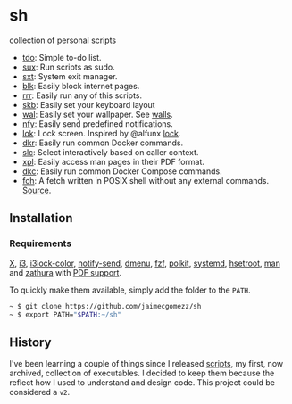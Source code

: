 # sh
collection of personal scripts

- [tdo](tdo): Simple to-do list.
- [sux](sux): Run scripts as sudo.
- [sxt](sxt): System exit manager.
- [blk](blk): Easily block internet pages.
- [rrr](rrr): Easily run any of this scripts.
- [skb](skb): Easily set your keyboard layout
- [wal](wal): Easily set your wallpaper. See [walls](https://github.com/jaimecgomezz/walls).
- [nfy](nfy): Easily send predefined notifications.
- [lok](lok): Lock screen. Inspired by @alfunx [lock](https://github.com/alfunx/.dotfiles/blob/master/.bin/lock).
- [dkr](dkr): Easily run common Docker commands.
- [slc](slc): Select interactively based on caller context.
- [xpl](xpl): Easily access man pages in their PDF format.
- [dkc](dkc): Easily run common Docker Compose commands.
- [fch](fch): A fetch written in POSIX shell without any external commands. [Source](https://github.com/6gk/fet.sh).

## Installation

### Requirements

[X](https://github.com/freedesktop/xorg-xserver), [i3](https://github.com/i3/i3), [i3lock-color](https://github.com/Raymo111/i3lock-color), [notify-send](https://github.com/vlevit/notify-send.sh),  [dmenu](https://tools.suckless.org/dmenu/), [fzf](https://github.com/junegunn/fzf), [polkit](https://gitlab.freedesktop.org/polkit/polkit), [systemd](https://github.com/systemd/systemd), [hsetroot](https://github.com/himdel/hsetroot), [man](https://www.kernel.org/doc/man-pages/) and [zathura](https://git.pwmt.org/pwmt/zathura) with [PDF support](https://git.pwmt.org/pwmt/zathura-pdf-mupdf).

To quickly make them available, simply add the folder to the `PATH`.

```sh
~ $ git clone https://github.com/jaimecgomezz/sh
~ $ export PATH="$PATH:~/sh"
```

## History

I've been learning a couple of things since I released [scripts](https://github.com/jaimecgomezz/scripts), my first, now archived, collection of executables. I decided to keep them because the reflect how I used to understand and design code. This project could be considered a `v2`. 
